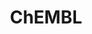 ---
bigquery: https://console.cloud.google.com/bigquery?p=patents-public-data&d=ebi_chembl&page=dataset
citation: '"The ChEMBL database in 2017." Anna Gaulton, Anne Hersey, Michał Nowotka,
  A Patrícia Bento, Jon Chambers, David Mendez, Prudence Mutowo, Francis Atkinson,
  Louisa J Bellis, Elena Cibrián-Uhalte, Mark Davies, Nathan Dedman, Anneli Karlsson,
  María Paula Magariños, John P Overington, George Papadatos, Ines Smit, Andrew R
  Leach Nucleic acids Research (2017) 45 (Database Issue), D945-D954'
contributors: European Bioinformatics Institute
cost: None
description: ChEMBL Data is a manually curated database of small molecules used in
  drug discovery, including information about existing patented drugs.
documentation: 'schema: https://www.ebi.ac.uk/chembl/db_schema


  '
last_edit: 04/05/2022, 12:10:01
location: https://console.cloud.google.com/marketplace/product/google_patents_public_datasets/chembl
maintained_by: EMBL-EBI, an outstation of European Molecular Biology Laboratory
related_publications: '

  ChEMBL: towards direct deposition of bioassay data.


  Mendez D, Gaulton A, Bento AP, Chambers J, De Veij M, Félix E, Magariños MP, Mosquera
  JF, Mutowo P, Nowotka M, Gordillo-Marañón M, Hunter F, Junco L, Mugumbate G, Rodriguez-Lopez
  M, Atkinson F, Bosc N, Radoux CJ, Segura-Cabrera A, Hersey A, Leach AR.


  — Nucleic Acids Res. 2019; 47(D1):D930-D940. doi: 10.1093/nar/gky1075

  '
schema_fields:
- chembl_id
- molfile
- bei
- metref_id
- normal_range_min
- cl_lincs_id
- assay_cell_type
- text_value
- chirality
- source
- cidx
- targrel_id
- data_validity_comment
- level4
- ref_url
- subgroup
- compound_key
- mol_atc_id
- applicant_full_name
- component_synonym
- standard_upper_value
- cell_id
- relationship_type
- parent_type
- tid
- level1_description
- label
- ro3_pass
- tbl
- l3
- confidence_score
- status
- src_description
- usan_stem_id
- hba
- assay_strain
- research_stem
- hba_lipinski
- level2
- molecule_type
- uberon_id
- level2_description
- start_position
- homologue
- assay_category
- active_molregno
- cell_ontology_id
- mc_target_accession
- assay_tax_id
- qudt_units
- topical
- inorganic_flag
- usan_stem_definition
- relationship
- molecular_species
- assay_source
- ddd_comment
- synonyms
- mc_target_type
- acd_most_bpka
- assay_desc
- level3
- stem_class
- targcomp_id
- assay_subcellular_fraction
- l7
- doi
- protein_class_synonym
- met_id
- mc_tax_id
- met_comment
- pubmed_id
- selectivity_comment
- molregno
- smarts
- stat
- frac_class_id
- num_ro5_violations
- oc_id
- site_residues
- sequence_md5sum
- tax_id
- assay_id
- ridx
- warning_description
- prod_pat_id
- mechanism_of_action
- heavy_atoms
- prediction_method
- route
- alert_name
- mol_irac_id
- max_phase_for_ind
- atc_code
- drugind_id
- hbd_lipinski
- rtb
- bao_endpoint
- efo_id
- l1
- updated_on
- ap_id
- parent_id
- drug_substance_flag
- type
- innovator_company
- cx_most_apka
- activity_id
- activity_count
- withdrawn_flag
- potential_duplicate
- mw_monoisotopic
- site_id
- protein_class_id
- sitecomp_id
- source_domain_id
- src_compound_id
- compd_id
- ass_cls_map_id
- acd_logp
- compsyn_id
- cell_description
- doc_type
- assay_test_type
- creation_date
- published_type
- published_relation
- mol_frac_id
- domain_id
- title
- binding_site_comment
- end_position
- doc_id
- relationship_desc
- cell_name
- cpd_str_alert_id
- standard_flag
- priority
- l4
- warning_year
- syn_type
- previous_company
- co_stem_id
- src_assay_id
- assay_tissue
- first_page
- toid
- issue
- isoform
- protclasssyn_id
- cell_source_tax_id
- species_group_flag
- level1
- delist_flag
- result_flag
- natural_product
- assay_param_id
- uo_units
- irac_class_id
- aspect
- irac_code
- l8
- cellosaurus_id
- dosed_ingredient
- last_page
- substrate_record_id
- qed_weighted
- publication_number
- actsm_id
- cell_source_organism
- frac_code
- patent_expire_date
- volume
- smid
- standard_type
- usan_substem
- psa
- accession
- target_mapping
- domain_description
- last_active
- black_box_warning
- downgraded
- level5
- efo_term
- mec_id
- compound_name
- biocomp_id
- tid_fixed
- description
- direct_interaction
- patent_no
- level4_description
- l5
- caloha_id
- disease_efficacy
- num_alerts
- nda_type
- indref_id
- canonical_smiles
- action_type
- alert_set_id
- mc_organism
- db_version
- mesh_id
- mol_hrac_id
- withdrawn_year
- definition
- who_name
- parameter_type
- clo_id
- withdrawn_reason
- ddd_id
- mc_target_name
- acd_logd
- res_stem_id
- std_act_id
- published_units
- variant_id
- domain_type
- cell_source_tissue
- prodrug
- warning_class
- value
- trade_name
- ddd_value
- metabolite_record_id
- updated_by
- active_ingredient
- normal_range_max
- patent_use_code
- src_short_name
- mechanism_comment
- drug_product_flag
- submission_date
- num_lipinski_ro5_violations
- authors
- country
- idx
- db_source
- aidx
- standard_units
- alert_id
- usan_year
- component_id
- aromatic_rings
- entity_type
- mecref_id
- go_id
- tissue_id
- oral
- curation_comment
- path
- l6
- as_id
- comp_go_id
- year
- enzyme_name
- upper_value
- record_id
- availability_type
- le
- who_extra
- l2
- comp_class_id
- acd_most_apka
- name
- parent_go_id
- ingredient
- structure_type
- standard_inchi
- assay_type
- target_desc
- product_id
- ref_id
- orig_description
- company
- pathway_key
- stem
- indication_class
- confidence
- warning_type
- units
- cx_most_bpka
- drug_record_id
- major_class
- entity_id
- approval_date
- comments
- helm_notation
- chebi_par_id
- relation
- standard_text_value
- hrac_class_id
- curated_by
- sei
- standard_inchi_key
- mutation
- hrac_code
- version
- class_type
- ref_type
- warning_country
- ddd_units
- abstract
- organism
- alogp
- withdrawn_country
- mw_freebase
- warning_id
- max_phase
- cx_logp
- standard_relation
- protein_class_desc
- strength
- job_id
- site_name
- usan_stem
- parent_molregno
- log_id
- molsyn_id
- rgid
- assay_class_id
- molecular_mechanism
- src_id
- annotation
- bao_format
- warnref_id
- hbd
- full_molformula
- bao_id
- patent_id
- target_type
- polymer_flag
- assay_organism
- sequence
- pathway_id
- activity_comment
- set_name
- parameter_value
- predbind_id
- journal
- domain_name
- formulation_id
- mesh_heading
- level3_description
- ddd_admr
- first_approval
- bto_id
- component_type
- therapeutic_flag
- met_conversion
- standard_value
- cx_logd
- published_value
- first_in_class
- class_level
- related_tid
- enzyme_tid
- lle
- pchembl_value
- full_mwt
- short_name
- withdrawn_class
- parenteral
- pref_name
- dosage_form
- ad_type
shortname: chembl
tags:
- biotechnology
- health
- chemical
- bioinformatics
- medical
terms_of_use: CC BY-SA 3.0
title: ChEMBL
uuid: e232a192-965c-4ec9-904c-155b6dfe56c5
---